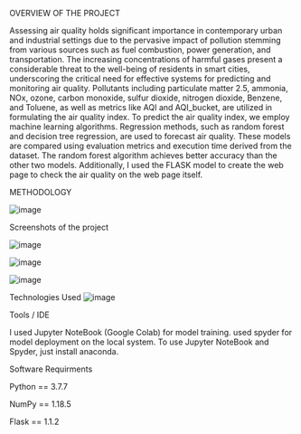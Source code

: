 OVERVIEW OF THE PROJECT

Assessing air quality holds significant importance in contemporary urban and industrial settings due to the pervasive impact of pollution stemming from various sources such as fuel combustion,
power generation, and transportation. The increasing concentrations of harmful gases present a considerable threat to the well-being of residents in smart cities, underscoring the critical need for effective systems for predicting and monitoring air quality. Pollutants including particulate matter 2.5, ammonia, NOx, ozone, carbon monoxide, sulfur dioxide, nitrogen dioxide, Benzene, and Toluene, as well as metrics like AQI and AQI_bucket, are utilized in formulating the air quality index. To predict the air quality index, we employ machine learning algorithms. Regression methods, such as random forest and decision tree regression, are used to forecast air quality. These models are compared using evaluation metrics and execution time derived from the dataset. The random forest algorithm achieves better accuracy than the other two models. Additionally, I used the FLASK model to create the web page to check the air quality on the web page itself.

METHODOLOGY

![image](https://github.com/user-attachments/assets/cf15111b-8758-46ba-ae1f-2aa5314e6616)

Screenshots of the project

![image](https://github.com/user-attachments/assets/11df9028-a096-4a87-9f19-b3fee0fa1f71)


![image](https://github.com/user-attachments/assets/ef8fae18-c143-4430-80d5-02b985b68059)


![image](https://github.com/user-attachments/assets/6e2149a7-b6a5-4dbf-a9f9-975cbcb1f1e7)







Technologies Used
![image](https://github.com/user-attachments/assets/a19f6847-706a-4943-b3e6-72b4af614026)


Tools / IDE

I used Jupyter NoteBook (Google Colab) for model training. used spyder for model deployment on the local system. To use Jupyter NoteBook and Spyder, just install anaconda.

Software Requirments

Python == 3.7.7

NumPy == 1.18.5

Flask == 1.1.2





